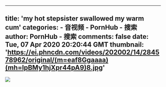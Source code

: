 
---
title: 'my hot stepsister swallowed my warm cum'
categories: 
    - 音视频
    - PornHub - 搜索
author: PornHub - 搜索
comments: false
date: Tue, 07 Apr 2020 20:20:44 GMT
thumbnail: 'https://ei.phncdn.com/videos/202002/14/284578962/original/(m=eaf8Ggaaaa)(mh=lpBMy1hjXpr44pA9)8.jpg'
---

<div>   
<img src="https://ei.phncdn.com/videos/202002/14/284578962/original/(m=eaf8Ggaaaa)(mh=lpBMy1hjXpr44pA9)8.jpg" referrerpolicy="no-referrer">  
</div>
            